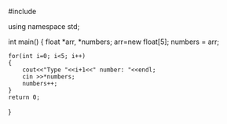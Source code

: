 #include <iostream>

using namespace std;

int main()
{
    float *arr, *numbers;
    arr=new float[5];
    numbers = arr;

    for(int i=0; i<5; i++)
    {
        cout<<"Type "<<i+1<<" number: "<<endl;
        cin >>*numbers;
        numbers++;
    }
    return 0;
}
